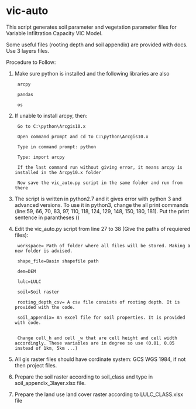 # vic-auto
This script generates soil parameter and vegetation parameter files for Variable Infiltration Capacity VIC Model.

Some useful files (rooting depth and soil appendix) are provided with docs. Use 3 layers files.

Procedure to Follow:

1. Make sure python is installed and the following libraries are also

		arcpy
	
		pandas
	
		os

2. If unable to install arcpy, then:

		Go to C:\python\Arcgis10.x
	
		Open command prompt and cd to C:\python\Arcgis10.x
	
		Type in command prompt: python
	
		Type: import arcpy
	
		If the last command run without giving error, it means arcpy is installed in the Arcpy10.x folder
	
		Now save the vic_auto.py script in the same folder and run from there
	
3. The script is written in python2.7 and it gives error with python 3 and advanced versions. 
To use it in python3, change the all print commands (line:59, 66, 70, 83, 97, 110, 118, 124, 129, 148, 150, 180, 181). 
Put the print sentence in parantheses ()

4. Edit the vic_auto.py script from line 27 to 38 (Give the paths of requiered files):

		workspace= Path of folder where all files will be stored. Making a new folder is advised.
	
		shape_file=Basin shapefile path
	
		dem=DEM        
	
		lulc=LULC
	
		soil=Soil raster
	
		rooting_depth_csv= A csv file consists of rooting depth. It is provided with the code.
	
		soil_appendix= An excel file for soil properties. It is provided with code.
	
	
		Change cell_h and cell _w that are cell height and cell width accordingly. These variables are in degree so use (0.01, 0.05 instead of 1km, 5km ...)
	
5. All gis raster files should have cordinate system: GCS WGS 1984, if not then project files.

6. Prepare the soil raster according to soil_class and type in soil_appendix_3layer.xlsx file.

7. Prepare the land use land cover raster according to LULC_CLASS.xlsx file
